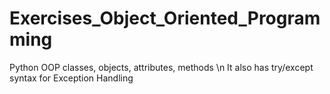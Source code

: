 # Exercises_Object_Oriented_Programming
Python OOP classes, objects, attributes, methods \n
It also has try/except syntax for Exception Handling
